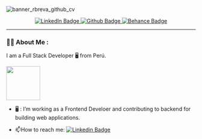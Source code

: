 
![banner_rbreva_github_cv](https://user-images.githubusercontent.com/54081966/194685015-38cb7560-ac24-41c0-863a-4d2f319a4208.svg)

<div id="badges" align="center">
  <a href="https://www.linkedin.com/in/r-mauricio-mendoza-huerta/">
    <img src="https://img.shields.io/badge/LinkedIn-blue?style=for-the-badge&logo=linkedin&logoColor=white" alt="LinkedIn Badge"/>
  </a>
  <a href="https://github.com/rbreva">
    <img src="https://img.shields.io/badge/Github-red?style=for-the-badge&logo=github&logoColor=white" alt="Github Badge"/>
  </a>
  <a href="https://www.behance.net/rbreva">
    <img src="https://img.shields.io/badge/Behance-blue?style=for-the-badge&logo=behance&logoColor=white" alt="Behance Badge"/>
  </a>
</div>

---

### 👨‍🦲 About Me :

I am a Full Stack Developer 🖥️ from Perú.

<img src="https://media.giphy.com/media/Zd0HrBAM2QJwDqF0B4/giphy.gif" width="90">

- 🖥️ : I’m working as a Frontend Develoer and contributing to backend for building web applications.

- :mailbox:How to reach me: [![Linkedin Badge](https://img.shields.io/badge/-Mail-blue?style=flat&logo=Linkedin&logoColor=white)](https://www.linkedin.com/in/r-mauricio-mendoza-huerta/)

<!--
**rbreva/rbreva** is a ✨ _special_ ✨ repository because its `README.md` (this file) appears on your GitHub profile.

Here are some ideas to get you started:

- 🔭 I’m currently working on ...
- 🌱 I’m currently learning ...
- 👯 I’m looking to collaborate on ...
- 🤔 I’m looking for help with ...
- 💬 Ask me about ...
- 📫 How to reach me: ...
- 😄 Pronouns: ...
- ⚡ Fun fact: ...
-->
